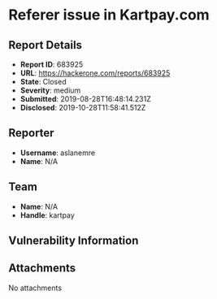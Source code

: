 # Referer issue in Kartpay.com

## Report Details
- **Report ID**: 683925
- **URL**: https://hackerone.com/reports/683925
- **State**: Closed
- **Severity**: medium
- **Submitted**: 2019-08-28T16:48:14.231Z
- **Disclosed**: 2019-10-28T11:58:41.512Z

## Reporter
- **Username**: aslanemre
- **Name**: N/A

## Team
- **Name**: N/A
- **Handle**: kartpay

## Vulnerability Information


## Attachments
No attachments
